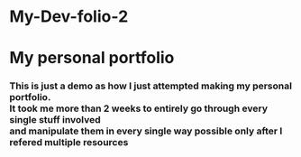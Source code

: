 # My-Dev-folio-2
<h1>My personal portfolio</h1>
<h3>This is just a demo as how I just attempted making my personal portfolio.<br>
It took me more than 2 weeks to entirely go through every single stuff involved <br>and manipulate them in every single way possible only after I refered multiple resources</h3>
